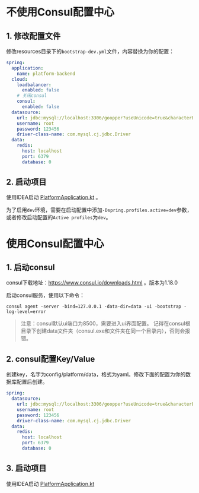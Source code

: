 # 不使用Consul配置中心

## 1. 修改配置文件

修改resources目录下的`bootstrap-dev.yml`文件，内容替换为你的配置：
```yaml
spring:
  application:
    name: platform-backend
  cloud:
    loadbalancer:
      enabled: false
    # 关闭consul
    consul:
      enabled: false
  datasource:
    url: jdbc:mysql://localhost:3306/goopper?useUnicode=true&characterEncoding=utf8&useSSL=false
    username: root
    password: 123456
    driver-class-name: com.mysql.cj.jdbc.Driver
  data:
    redis:
      host: localhost
      port: 6379
      database: 0
```

## 2. 启动项目

使用IDEA启动 [PlatformApplication.kt](src%2Fmain%2Fkotlin%2Ftop%2Fgoopper%2Fplatform%2FPlatformApplication.kt) 。

为了启用`dev`环境，需要在启动配置中添加`-Dspring.profiles.active=dev`参数，或者修改启动配置的`Active profiles`为`dev`。

# 使用Consul配置中心

## 1. 启动consul

consul下载地址：https://www.consul.io/downloads.html 。版本为1.18.0

启动consul服务，使用以下命令：

```shell
consul agent -server -bind=127.0.0.1 -data-dir=data -ui -bootstrap -log-level=error
```
> 注意：consul默认ui端口为8500，需要进入ui界面配置。 记得在consul根目录下创建data文件夹（consul.exe和文件夹在同一个目录内），否则会报错。

## 2. consul配置Key/Value

创建key，名字为config/platform/data，格式为yaml。修改下面的配置为你的数据库配置后创建。

```yaml
spring:
  datasource:
    url: jdbc:mysql://localhost:3306/goopper?useUnicode=true&characterEncoding=utf8&useSSL=false
    username: root
    password: 123456
    driver-class-name: com.mysql.cj.jdbc.Driver
  data:
    redis:
      host: localhost
      port: 6379
      database: 0
```

## 3. 启动项目

使用IDEA启动 [PlatformApplication.kt](src%2Fmain%2Fkotlin%2Ftop%2Fgoopper%2Fplatform%2FPlatformApplication.kt)